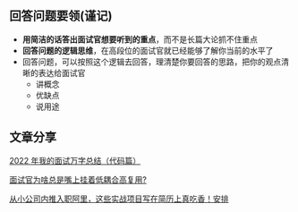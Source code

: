## 回答问题要领(谨记)

- **用简洁的话答出面试官想要听到的重点**，而不是长篇大论抓不住重点
- **回答问题的逻辑思维**，在高段位的面试官就已经能够了解你当前的水平了
- 回答问题，可以按照这个逻辑去回答，理清楚你要回答的思路，把你的观点清晰的表达给面试官
  - 讲概念
  - 优缺点
  - 说用途

## 文章分享

[2022 年我的面试万字总结（代码篇）](https://juejin.cn/post/7151221875224346637)

[面试官为啥总是嘴上挂着低耦合高复用?](https://juejin.cn/post/7143873919412355109)

[从小公司内推入职阿里，这些实战项目写在简历上真吃香！安排](https://juejin.cn/post/7143812283109408782)
